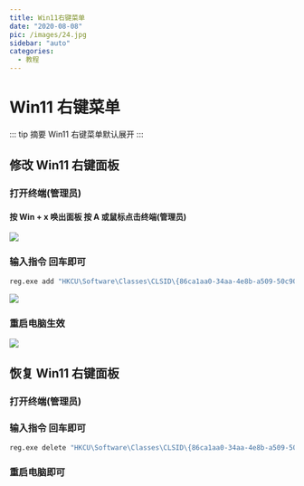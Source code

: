 ```yaml
---
title: Win11右键菜单
date: "2020-08-08"
pic: /images/24.jpg
sidebar: "auto"
categories:
  - 教程
---
```


# Win11 右键菜单

::: tip 摘要
Win11 右键菜单默认展开
:::

<!-- more -->

## 修改 Win11 右键面板

### 打开终端(管理员)

#### 按 Win + x 唤出面板 按 A 或鼠标点击终端(管理员)

![](/Tutorial-assets/35.png)

### 输入指令 回车即可

```sh
reg.exe add "HKCU\Software\Classes\CLSID\{86ca1aa0-34aa-4e8b-a509-50c905bae2a2}\InprocServer32" /f /ve
```

![](/Tutorial-assets/36.png)

### 重启电脑生效

![](/Tutorial-assets/37.png)

## 恢复 Win11 右键面板

### 打开终端(管理员)

### 输入指令 回车即可

```sh
reg.exe delete "HKCU\Software\Classes\CLSID\{86ca1aa0-34aa-4e8b-a509-50c905bae2a2}\InprocServer32" /va /f
```

### 重启电脑即可
